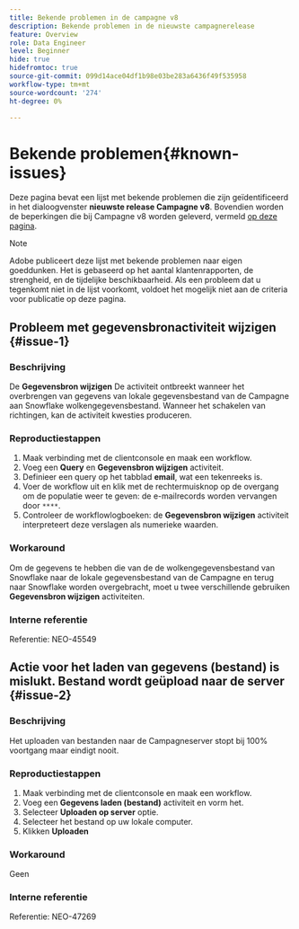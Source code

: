 ```yaml
---
title: Bekende problemen in de campagne v8
description: Bekende problemen in de nieuwste campagnerelease
feature: Overview
role: Data Engineer
level: Beginner
hide: true
hidefromtoc: true
source-git-commit: 099d14ace04df1b98e03be283a6436f49f535958
workflow-type: tm+mt
source-wordcount: '274'
ht-degree: 0%

---
```


# Bekende problemen{#known-issues}

Deze pagina bevat een lijst met bekende problemen die zijn geïdentificeerd in het dialoogvenster **nieuwste release Campagne v8**. Bovendien worden de beperkingen die bij Campagne v8 worden geleverd, vermeld [op deze pagina](known-limitations.md).


>[!NOTE]
>
>Adobe publiceert deze lijst met bekende problemen naar eigen goeddunken. Het is gebaseerd op het aantal klantenrapporten, de strengheid, en de tijdelijke beschikbaarheid. Als een probleem dat u tegenkomt niet in de lijst voorkomt, voldoet het mogelijk niet aan de criteria voor publicatie op deze pagina.

## Probleem met gegevensbronactiviteit wijzigen {#issue-1}

### Beschrijving

De **Gegevensbron wijzigen** De activiteit ontbreekt wanneer het overbrengen van gegevens van lokale gegevensbestand van de Campagne aan Snowflake wolkengegevensbestand. Wanneer het schakelen van richtingen, kan de activiteit kwesties produceren.

### Reproductiestappen

1. Maak verbinding met de clientconsole en maak een workflow.
1. Voeg een **Query** en **Gegevensbron wijzigen** activiteit.
1. Definieer een query op het tabblad **email**, wat een tekenreeks is.
1. Voer de workflow uit en klik met de rechtermuisknop op de overgang om de populatie weer te geven: de e-mailrecords worden vervangen door `****`.
1. Controleer de workflowlogboeken: de **Gegevensbron wijzigen** activiteit interpreteert deze verslagen als numerieke waarden.

### Workaround

Om de gegevens te hebben die van de de wolkengegevensbestand van Snowflake naar de lokale gegevensbestand van de Campagne en terug naar Snowflake worden overgebracht, moet u twee verschillende gebruiken **Gegevensbron wijzigen** activiteiten.

### Interne referentie

Referentie: NEO-45549


## Actie voor het laden van gegevens (bestand) is mislukt. Bestand wordt geüpload naar de server {#issue-2}

### Beschrijving

Het uploaden van bestanden naar de Campagneserver stopt bij 100% voortgang maar eindigt nooit.

### Reproductiestappen

1. Maak verbinding met de clientconsole en maak een workflow.
1. Voeg een **Gegevens laden (bestand)** activiteit en vorm het.
1. Selecteer **Uploaden op server** optie.
1. Selecteer het bestand op uw lokale computer.
1. Klikken **Uploaden**

### Workaround

Geen

### Interne referentie

Referentie: NEO-47269